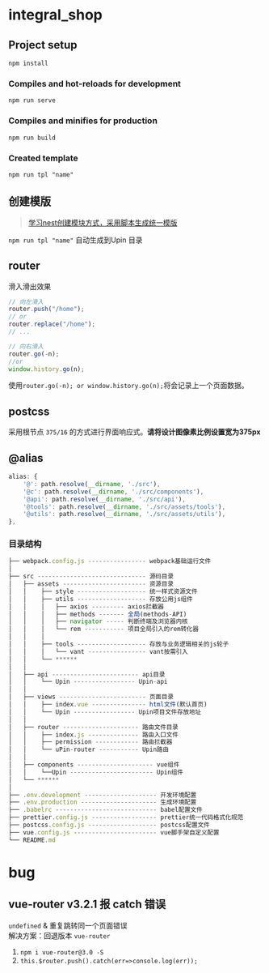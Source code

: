 <!--
 * @Author: yaodongyi
 * @Date: 2019-12-06 16:26:49
 * @Description: 
 -->
# integral_shop

## Project setup
```
npm install
```

### Compiles and hot-reloads for development
```
npm run serve
```

### Compiles and minifies for production
```
npm run build
```

### Created template
```
npm run tpl "name"
```


## 创建模版
> [学习nest创建模块方式，采用脚本生成统一模版](https://docs.nestjs.cn/6/controllers?id=%e8%b7%af%e7%94%b1)     

`npm run tpl "name"`  自动生成到Upin 目录      


## router
滑入滑出效果     
```javascript
// 向左滑入
router.push("/home"); 
// or
router.replace("/home");
// ... 

// 向右滑入
router.go(-n);
//or 
window.history.go(n);
```
使用`router.go(-n); or window.history.go(n);`将会记录上一个页面数据。


## postcss 
采用根节点 `375/16` 的方式进行界面响应式。**请将设计图像素比例设置宽为375px**


## @alias
```javascript
alias: {
    '@': path.resolve(__dirname, './src'),
    '@c': path.resolve(__dirname, './src/components'),
    '@api': path.resolve(__dirname, './src/api'),
    '@tools': path.resolve(__dirname, './src/assets/tools'),
    '@utils': path.resolve(__dirname, './src/assets/utils'),
},
```


### 目录结构
```javascript
├── webpack.config.js ---------------- webpack基础运行文件
│
├── src ------------------------------ 源码目录
│   ├── assets ----------------------- 资源目录
│   │    ├── style ------------------- 统一样式资源文件
│   │    ├── utils ------------------- 存放公用js组件
│   │    │   ├── axios --------- axios拦截器
│   │    │   ├── methods ------- 全局(methods-API)
│   │    │   ├── navigator ----- 判断终端及浏览器内核
│   │    │   └── rem ----------- 项目全局引入的rem转化器
│   │    │
│   │    ├── tools ------------------- 存放与业务逻辑相关的js轮子
│   │    │   └── vant ---------------- vant按需引入
│   │    └── ******
│   │
│   ├── api ------------------------ api目录
│   │    └── Upin ----------------- Upin-api
│   │
│   ├── views ------------------------ 页面目录
│   │    ├── index.vue --------------- html文件(默认首页)
│   │    └── Upin ----------------- Upin项目文件存放地址
│   │
│   ├── router --------------------- 路由文件目录
│   │    ├── index.js -------------- 路由入口文件
│   │    ├── permission ------------ 路由拦截器
│   │    └── uPin-router ----------- Upin路由 
│   │
│   ├── components --------------------- vue组件
│   │    └──Upin ----------------------- Upin组件
│   └── ******
│   
├── .env.development -------------------- 开发环境配置
├── .env.production --------------------- 生成环境配置
├── .babelrc ---------------------------- babel配置文件
├── prettier.config.js ------------------ prettier统一代码格式化规范
├── postcss.config.js ------------------- postcss配置文件
├── vue.config.js ----------------------- vue脚手架自定义配置
└── README.md 
```


# bug
## vue-router v3.2.1 报 catch 错误
`undefined` & 重复跳转同一个页面错误      
解决方案：回退版本 `vue-router `    
1. `npm i vue-router@3.0 -S`      
2. ` this.$router.push().catch(err=>console.log(err)); `     